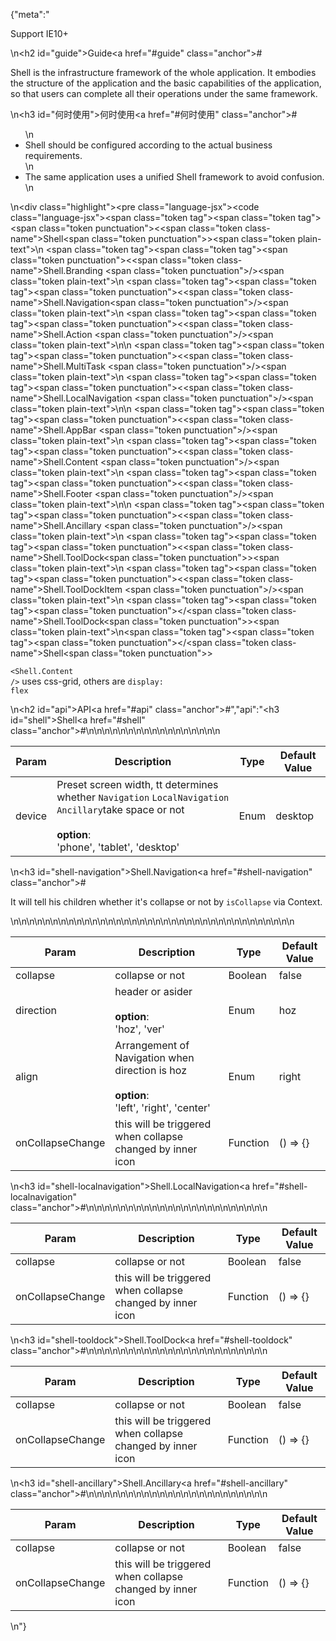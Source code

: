 {"meta":"<p>Support IE10+</p>\n<h2 id=\"guide\">Guide<a href=\"#guide\" class=\"anchor\">#</a></h2><p>Shell is the infrastructure framework of the whole application. It embodies the structure of the application and the basic capabilities of the application, so that users can complete all their operations under the same framework.</p>\n<h3 id=\"&#x4F55;&#x65F6;&#x4F7F;&#x7528;\">&#x4F55;&#x65F6;&#x4F7F;&#x7528;<a href=\"#&#x4F55;&#x65F6;&#x4F7F;&#x7528;\" class=\"anchor\">#</a></h3><ul>\n<li>Shell should be configured according to the actual business requirements.</li>\n<li>The same application uses a unified Shell framework to avoid confusion.</li>\n</ul>\n<div class=\"highlight\"><pre class=\"language-jsx\"><code class=\"language-jsx\"><span class=\"token tag\"><span class=\"token tag\"><span class=\"token punctuation\">&lt;</span><span class=\"token class-name\">Shell</span></span><span class=\"token punctuation\">&gt;</span></span><span class=\"token plain-text\">\n    </span><span class=\"token tag\"><span class=\"token tag\"><span class=\"token punctuation\">&lt;</span><span class=\"token class-name\">Shell.Branding</span></span> <span class=\"token punctuation\">/&gt;</span></span><span class=\"token plain-text\">\n    </span><span class=\"token tag\"><span class=\"token tag\"><span class=\"token punctuation\">&lt;</span><span class=\"token class-name\">Shell.Navigation</span></span><span class=\"token punctuation\">/&gt;</span></span><span class=\"token plain-text\">\n    </span><span class=\"token tag\"><span class=\"token tag\"><span class=\"token punctuation\">&lt;</span><span class=\"token class-name\">Shell.Action</span></span> <span class=\"token punctuation\">/&gt;</span></span><span class=\"token plain-text\">\n\n    </span><span class=\"token tag\"><span class=\"token tag\"><span class=\"token punctuation\">&lt;</span><span class=\"token class-name\">Shell.MultiTask</span></span> <span class=\"token punctuation\">/&gt;</span></span><span class=\"token plain-text\">\n    </span><span class=\"token tag\"><span class=\"token tag\"><span class=\"token punctuation\">&lt;</span><span class=\"token class-name\">Shell.LocalNavigation</span></span> <span class=\"token punctuation\">/&gt;</span></span><span class=\"token plain-text\">\n\n    </span><span class=\"token tag\"><span class=\"token tag\"><span class=\"token punctuation\">&lt;</span><span class=\"token class-name\">Shell.AppBar</span></span> <span class=\"token punctuation\">/&gt;</span></span><span class=\"token plain-text\">\n    </span><span class=\"token tag\"><span class=\"token tag\"><span class=\"token punctuation\">&lt;</span><span class=\"token class-name\">Shell.Content</span></span> <span class=\"token punctuation\">/&gt;</span></span><span class=\"token plain-text\">\n    </span><span class=\"token tag\"><span class=\"token tag\"><span class=\"token punctuation\">&lt;</span><span class=\"token class-name\">Shell.Footer</span></span> <span class=\"token punctuation\">/&gt;</span></span><span class=\"token plain-text\">\n\n    </span><span class=\"token tag\"><span class=\"token tag\"><span class=\"token punctuation\">&lt;</span><span class=\"token class-name\">Shell.Ancillary</span></span> <span class=\"token punctuation\">/&gt;</span></span><span class=\"token plain-text\">\n    </span><span class=\"token tag\"><span class=\"token tag\"><span class=\"token punctuation\">&lt;</span><span class=\"token class-name\">Shell.ToolDock</span></span><span class=\"token punctuation\">&gt;</span></span><span class=\"token plain-text\">\n        </span><span class=\"token tag\"><span class=\"token tag\"><span class=\"token punctuation\">&lt;</span><span class=\"token class-name\">Shell.ToolDockItem</span></span> <span class=\"token punctuation\">/&gt;</span></span><span class=\"token plain-text\">\n    </span><span class=\"token tag\"><span class=\"token tag\"><span class=\"token punctuation\">&lt;/</span><span class=\"token class-name\">Shell.ToolDock</span></span><span class=\"token punctuation\">&gt;</span></span><span class=\"token plain-text\">\n</span><span class=\"token tag\"><span class=\"token tag\"><span class=\"token punctuation\">&lt;/</span><span class=\"token class-name\">Shell</span></span><span class=\"token punctuation\">&gt;</span></span></code></pre></div><p><code>&lt;Shell.Content /&gt;</code> uses css-grid, others are <code>display: flex</code></p>\n<h2 id=\"api\">API<a href=\"#api\" class=\"anchor\">#</a></h2>","api":"<h3 id=\"shell\">Shell<a href=\"#shell\" class=\"anchor\">#</a></h3><table>\n<thead>\n<tr>\n<th>Param</th>\n<th>Description</th>\n<th>Type</th>\n<th>Default Value</th>\n</tr>\n</thead>\n<tbody>\n<tr>\n<td>device</td>\n<td>Preset screen width, tt determines whether <code>Navigation</code> <code>LocalNavigation</code> <code>Ancillary</code>take space or not<br><br><strong>option</strong>:<br>&apos;phone&apos;, &apos;tablet&apos;, &apos;desktop&apos;</td>\n<td>Enum</td>\n<td>desktop</td>\n</tr>\n</tbody>\n</table>\n<h3 id=\"shell-navigation\">Shell.Navigation<a href=\"#shell-navigation\" class=\"anchor\">#</a></h3><p>It will tell his children whether it&apos;s collapse or not by <code>isCollapse</code> via Context.</p>\n<table>\n<thead>\n<tr>\n<th>Param</th>\n<th>Description</th>\n<th>Type</th>\n<th>Default Value</th>\n</tr>\n</thead>\n<tbody>\n<tr>\n<td>collapse</td>\n<td>collapse or not</td>\n<td>Boolean</td>\n<td>false</td>\n</tr>\n<tr>\n<td>direction</td>\n<td>header or asider<br><br><strong>option</strong>:<br>&apos;hoz&apos;, &apos;ver&apos;</td>\n<td>Enum</td>\n<td>hoz</td>\n</tr>\n<tr>\n<td>align</td>\n<td>Arrangement of Navigation when direction is hoz<br><br><strong>option</strong>:<br>&apos;left&apos;, &apos;right&apos;, &apos;center&apos;</td>\n<td>Enum</td>\n<td>right</td>\n</tr>\n<tr>\n<td>onCollapseChange</td>\n<td>this will be triggered when collapse changed by inner icon</td>\n<td>Function</td>\n<td>() =&gt; {}</td>\n</tr>\n</tbody>\n</table>\n<h3 id=\"shell-localnavigation\">Shell.LocalNavigation<a href=\"#shell-localnavigation\" class=\"anchor\">#</a></h3><table>\n<thead>\n<tr>\n<th>Param</th>\n<th>Description</th>\n<th>Type</th>\n<th>Default Value</th>\n</tr>\n</thead>\n<tbody>\n<tr>\n<td>collapse</td>\n<td>collapse or not</td>\n<td>Boolean</td>\n<td>false</td>\n</tr>\n<tr>\n<td>onCollapseChange</td>\n<td>this will be triggered when collapse changed by inner icon</td>\n<td>Function</td>\n<td>() =&gt; {}</td>\n</tr>\n</tbody>\n</table>\n<h3 id=\"shell-tooldock\">Shell.ToolDock<a href=\"#shell-tooldock\" class=\"anchor\">#</a></h3><table>\n<thead>\n<tr>\n<th>Param</th>\n<th>Description</th>\n<th>Type</th>\n<th>Default Value</th>\n</tr>\n</thead>\n<tbody>\n<tr>\n<td>collapse</td>\n<td>collapse or not</td>\n<td>Boolean</td>\n<td>false</td>\n</tr>\n<tr>\n<td>onCollapseChange</td>\n<td>this will be triggered when collapse changed by inner icon</td>\n<td>Function</td>\n<td>() =&gt; {}</td>\n</tr>\n</tbody>\n</table>\n<h3 id=\"shell-ancillary\">Shell.Ancillary<a href=\"#shell-ancillary\" class=\"anchor\">#</a></h3><table>\n<thead>\n<tr>\n<th>Param</th>\n<th>Description</th>\n<th>Type</th>\n<th>Default Value</th>\n</tr>\n</thead>\n<tbody>\n<tr>\n<td>collapse</td>\n<td>collapse or not</td>\n<td>Boolean</td>\n<td>false</td>\n</tr>\n<tr>\n<td>onCollapseChange</td>\n<td>this will be triggered when collapse changed by inner icon</td>\n<td>Function</td>\n<td>() =&gt; {}</td>\n</tr>\n</tbody>\n</table>\n"}
